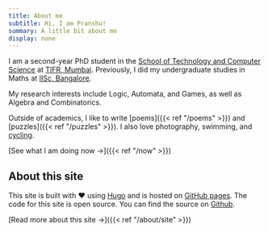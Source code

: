 ```yaml
---
title: About me
subtitle: Hi, I am Pranshu!
summary: A little bit about me
display: none
---
```



I am a second-year PhD student in the [School of Technology and Computer Science](https://www.tcs.tifr.res.in) at [TIFR, Mumbai](https://www.tifr.res.in/).
Previously, I did my undergraduate studies in Maths at [IISc, Bangalore](https://iisc.ac.in/).

My research interests include Logic, Automata, and Games, as well as Algebra and Combinatorics.

Outside of academics, I like to write [poems]({{< ref "/poems" >}}) and [puzzles]({{< ref "/puzzles" >}}). I also love photography, swimming, and [cycling](../tags/cycling).

[See what I am doing now &#8594;]({{< ref "/now" >}})


## About this site

This site is built with :heart: using [Hugo](https://gohugo.io) and is hosted on [GitHub pages](https://pages.github.com/).
The code for this site is open source. You can find the source on [Github](https://github.com/pranshugaba/hugo-website/).

[Read more about this site &#8594;]({{< ref "/about/site" >}})